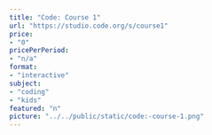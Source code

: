 ```yaml
---
title: "Code: Course 1"
url: "https://studio.code.org/s/course1"
price: 
- "0"
pricePerPeriod: 
- "n/a"
format: 
- "interactive"
subject: 
- "coding"
- "kids"
featured: "n"
picture: "../../public/static/code:-course-1.png"
---
```

